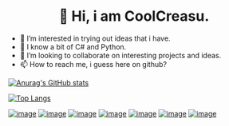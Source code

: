 <h1 align='center'>
  👋 Hi, i am CoolCreasu.
</h1>

- 👀 I’m interested in trying out ideas that i have.
- 🌱 I know a bit of C# and Python.
- 💞️ I’m looking to collaborate on interesting projects and ideas.
- 📫 How to reach me, i guess here on github?

[![Anurag's GitHub stats](https://github-readme-stats.vercel.app/api?username=CoolCreasu&show_icons=true&theme=dark)](https://github.com/anuraghazra/github-readme-stats)

[![Top Langs](https://github-readme-stats.vercel.app/api/top-langs/?username=CoolCreasu&layout=compact&theme=dark)](https://github.com/anuraghazra/github-readme-stats)

[![image](https://img.shields.io/badge/Unity-100000?style=for-the-badge&logo=unity&logoColor=white)](https://unity.com/)
[![image](https://img.shields.io/badge/blender-%23F5792A.svg?style=for-the-badge&logo=blender&logoColor=white)](https://www.blender.org/)
[![image](https://img.shields.io/badge/C%23-239120?style=for-the-badge&logo=c-sharp&logoColor=white)](https://docs.microsoft.com/en-us/dotnet/csharp/)
[![image](https://img.shields.io/badge/Python-FFD43B?style=for-the-badge&logo=python&logoColor=blue)](https://www.python.org/)
[![image](https://img.shields.io/badge/Visual_Studio-5C2D91?style=for-the-badge&logo=visual%20studio&logoColor=white)](https://visualstudio.microsoft.com/)
[![image](https://img.shields.io/badge/Visual_Studio_Code-0078D4?style=for-the-badge&logo=visual%20studio%20code&logoColor=white)](https://code.visualstudio.com/)
[![image](https://img.shields.io/badge/Arduino_IDE-00979D?style=for-the-badge&logo=arduino&logoColor=white)](https://www.arduino.cc/)

<!---
CoolCreasu/CoolCreasu is a ✨ special ✨ repository because its `README.md` (this file) appears on your GitHub profile.
You can click the Preview link to take a look at your changes.
--->
